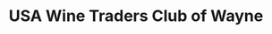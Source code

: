 ---
title: "USA Wine Traders Club of Wayne"
url: /wayne/usa-wine-traders-club-of-wayne/
shop: alcohol
---